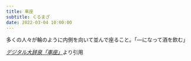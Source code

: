 ```yaml
---
title: 車座
subtitle: くるまざ
date: 2022-03-04 10:00:00
---
```


多くの人々が輪のように内側を向いて並んで座ること。「―になって酒を飲む」

<cite>[デジタル大辞泉「車座」](https://dictionary.goo.ne.jp/word/%E8%BB%8A%E5%BA%A7/)</cite>より引用